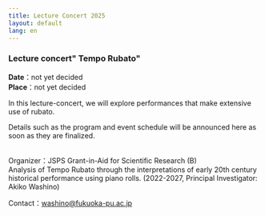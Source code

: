 ```yaml
---
title: Lecture Concert 2025
layout: default
lang: en
---
```


###  __Lecture concert" Tempo Rubato"__<br>



__Date__：not yet decided<br>
__Place__：not yet decided<br>

In this lecture-concert, we will explore performances that make extensive use of rubato.

Details such as the program and event schedule will be announced here as soon as they are finalized.








<br>
Organizer：JSPS Grant-in-Aid for Scientific Research (B)<br>
Analysis of Tempo Rubato through the interpretations of early 20th century historical performance using piano rolls.  (2022-2027, Principal Investigator: Akiko Washino)<br>

Contact：washino@fukuoka-pu.ac.jp<br>
<br>

